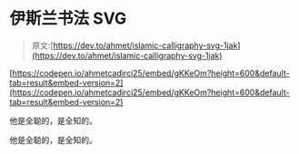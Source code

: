 # 伊斯兰书法 SVG

> 原文:[https://dev.to/ahmet/islamic-calligraphy-svg-1jak](https://dev.to/ahmet/islamic-calligraphy-svg-1jak)

[https://codepen.io/ahmetcadirci25/embed/gKKeOm?height=600&default-tab=result&embed-version=2](https://codepen.io/ahmetcadirci25/embed/gKKeOm?height=600&default-tab=result&embed-version=2)

他是全聪的，是全知的。

他是全聪的，是全知的。